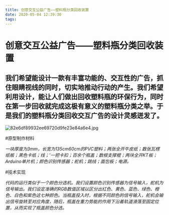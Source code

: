 ```yaml
---
title: 创意交互公益广告——塑料瓶分类回收装置
date: 2020-05-04 12:39:30
tags:
---
```

# 创意交互公益广告——塑料瓶分类回收装置

**我们希望能设计一款有丰富功能的、交互性的广告，抓住眼睛视线的同时，切实地推动行动的产生。我们希望利用设计，能让人们做出回收塑料瓶的环保行为，同时在第一步回收就完成这极有意义的塑料瓶分类之举。于是我们的塑料瓶分类回收交互广告的设计灵感迸发了。**
---

![82e6df89932ee69720d9fe23e84a6e4.jpg](https://i.loli.net/2020/05/05/iYkpL13XUgus4ON.jpg)


#原型制作材料

*一块厚度为3mm，长宽为135cm60cm的PVC塑料；两张全开牛皮纸；数张瓦楞纸板；黑色卡纸；线；’一把卡扣；百余个瓶盖；数根支撑棍；两块全开KT板；Arduino单片机；颜色识别传感器；舵机；跳线；面包板；电源。*

#技术实现

*代码的运行类似于一个颜色分选机。我们设置颜色识别传感器为信号输入，舵机为信号输出。我们设定准确的RGB数值区域以区分出红色、黄色、蓝色、绿色、橙色、白色和紫色这七种颜色。当瓶盖投入时，根据不同颜色的信号输入，舵机会输出信号旋转至对应角度，随后，瓶盖在重力势能的作用下沿着轨道滑落至固定位置，从而实现了瓶盖颜色分选。*

     